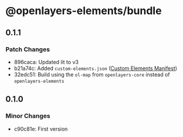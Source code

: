 # @openlayers-elements/bundle

## 0.1.1

### Patch Changes

- 896caca: Updated lit to v3
- b21a74c: Added `custom-elements.json` ([Custom Elements Manifest](https://custom-elements-manifest.open-wc.org/))
- 32edc51: Build using the `ol-map` from `openlayers-core` instead of `openlayers-elements`

## 0.1.0

### Minor Changes

- c90c81e: First version
